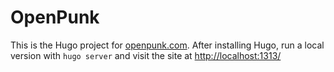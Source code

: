 # OpenPunk

This is the Hugo project for [openpunk.com](https://openpunk.com). After installing Hugo, run a local version with `hugo server` and visit the site at [http://localhost:1313/](http://localhost:1313/)